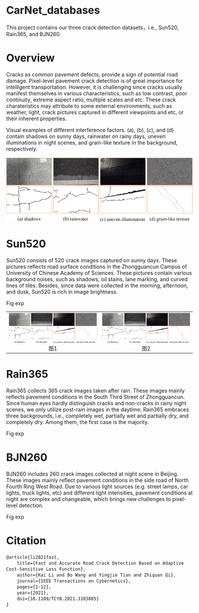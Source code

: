 # CarNet_databases
This project contains our three crack detection datasets，i.e., Sun520, Rain365, and BJN260.

# Overview

Cracks as common pavement defects, provide a sign of potential road damage. Pixel-level pavement crack detection is of great importance for intelligent transportation. However, it is challenging since cracks usually manifest themselves in various characteristics, such as low contrast, poor continuity, extreme aspect ratio, multiple scales and etc. These crack charateristics may attribute to some external environments, such as weather, light, crack pictures captured in different viewpoints and etc, or their inherent properties.

Visual examples of different interference factors. (a), (b), (c), and (d) contain shadows on sunny days, rainwater on rainy days, uneven illuminations in night scenes, and grain-like texture in the background, respectively.


![example](https://github.com/shiyanrubing/CarNet_databases/blob/main/datasets/example/noise_in_cracks_00.png)


# Sun520

Sun520 consists of 520 crack images captured on sunny days.
These pictures reflects road surface conditions in the Zhongguancun Campus of University of Chinese Academy of Sciences.
These pictures contain various background noises, such as shadows, oil stains, lane marking, and curved lines of tiles.
Besides, since data were collected in the morning, afternoon, and dusk, Sun520 is rich in image brightness.

Fig exp

<table>
    <tr>
        <td ><center><img src="https://github.com/shiyanrubing/CarNet_databases/blob/main/datasets/example/noise_in_cracks_00.png" >图1  </center></td>
        <td ><center><img src="https://github.com/shiyanrubing/CarNet_databases/blob/main/datasets/example/noise_in_cracks_00.png" >图2 </center></td>
    </tr>
</table>

# Rain365

Rain365 collects 365 crack images taken after rain.
These images mainly reflects pavement conditions in the South Third Street of Zhongguancun.
Since human eyes hardly distinguish cracks and non-cracks in rainy night scenes, we only utilize post-rain images in the daytime.
Rain365 embraces three backgrounds, i.e., completely wet, partially wet and partially dry, and completely dry.
Among them, the first case is the majority.

Fig exp

# BJN260

BJN260 includes 260 crack images collected at night scene in Beijing.
These images mainly reflect pavement conditions in the side road of North Fourth Ring West Road.
Due to various light sources (e.g. street lamps, car lights, truck lights, etc) and different light intensities, pavement conditions at night are complex and changeable, which brings new challenges to pixel-level detection.

Fig exp


# Citation

```
@article{li2021fast,
    title={Fast and Accurate Road Crack Detection Based on Adaptive Cost-Sensitive Loss Function},
    author={Kai Li and Bo Wang and Yingjie Tian and Zhiquan Qi},
    journal={IEEE Transactions on Cybernetics},
    pages={1-12},
    year={2021},
    doi={10.1109/TCYB.2021.3103885}
}
```
